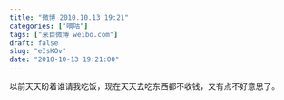 ```yaml
---
title: "微博 2010.10.13 19:21"
categories: ["嘀咕"]
tags: ["来自微博 weibo.com"]
draft: false
slug: "eIsKOv"
date: "2010-10-13 19:21:00"
---
```


<p>以前天天盼着谁请我吃饭，现在天天去吃东西都不收钱，又有点不好意思了。 ​​​​</p>
